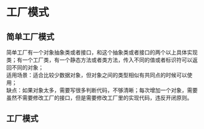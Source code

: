 
# 工厂模式
## 简单工厂模式
简单工厂有一个对象抽象类或者接口，和这个抽象类或者接口的两个以上具体实现类；有一个工厂类，有一个静态方法或者类方法，传入不同的值或者标识符可以返回不同的对象；</br>
适用场景：适合比较少数据对象，但对象之间的类型相似有共同点的时候可以使用；</br>
缺点：如果对象太多，需要写很多判断代码，不够清晰；每次增加一个对象，需要虽然不需要修改工厂的接口，但是需要修改工厂里的实现代码，违反开闭原则。

## 工厂模式
